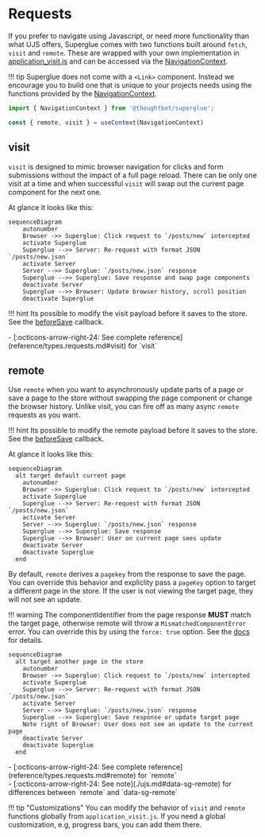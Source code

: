 # Requests

If you prefer to navigate using Javascript, or need more functionality than what UJS
offers, Superglue comes with two functions built around `fetch`, `visit` and
`remote`. These are wrapped with your own implementation in
[application_visit.js] and can be accessed via the [NavigationContext].

[NavigationContext]: reference/types.md#navigationcontextprops


!!! tip
    Superglue does not come with a `<Link>` component. Instead we encourage you to
    build one that is unique to your projects needs using the functions provided by
    the [NavigationContext].

```js
import { NavigationContext } from '@thoughtbot/superglue';

const { remote, visit } = useContext(NavigationContext)
```

[application_visit.js]: configuration.md#application_visitjs

## visit

`visit` is designed to mimic browser navigation for clicks and
form submissions without the impact of a full page reload. There can be only one
visit at a time and when successful `visit` will swap out the current page
component for the next one.

At glance it looks like this:

```mermaid
sequenceDiagram
    autonumber
    Browser ->> Superglue: Click request to `/posts/new` intercepted
    activate Superglue
    Superglue -->> Server: Re-request with format JSON `/posts/new.json`
    activate Server
    Server -->> Superglue: `/posts/new.json` response
    Superglue -->> Superglue: Save response and swap page components
    deactivate Server
    Superglue -->> Browser: Update browser history, scroll position
    deactivate Superglue
```

!!! hint
    Its possible to modify the visit payload before it saves
    to the store. See the [beforeSave](reference/types.requests.md#visitprops) callback.

<div class="grid cards" markdown>
  -  [:octicons-arrow-right-24: See complete reference](reference/types.requests.md#visit)
     for `visit`
</div>

## remote

Use `remote` when you want to asynchronously update parts of a page or save a
page to the store without swapping the page component or change the browser
history. Unlike visit, you can fire off as many async `remote` requests
as you want.

!!! hint
    Its possible to modify the remote payload before it saves
    to the store. See the [beforeSave](reference/types.requests.md#remoteprops) callback.

At glance it looks like this:

```mermaid
sequenceDiagram
  alt target default current page
    autonumber
    Browser ->> Superglue: Click request to `/posts/new` intercepted
    activate Superglue
    Superglue -->> Server: Re-request with format JSON `/posts/new.json`
    activate Server
    Server -->> Superglue: `/posts/new.json` response
    Superglue -->> Superglue: Save response
    Superglue -->> Browser: User on current page sees update
    deactivate Server
    deactivate Superglue
  end
```

By default, `remote` derives a `pagekey` from the response to save the page.
You can override this behavior and expliclity pass a `pageKey` option to target
a different page in the store. If the user is not viewing the target page, they
will not see an update.

!!! warning
    The componentIdentifier from the page response **MUST** match the target page, otherwise
    remote will throw a `MismatchedComponentError` error. You can override this by using the
    `force: true` option. See the [docs](reference/types.requests.md#remoteprops)
    for details.

```mermaid
sequenceDiagram
  alt target another page in the store
    autonumber
    Browser ->> Superglue: Click request to `/posts/new` intercepted
    activate Superglue
    Superglue -->> Server: Re-request with format JSON `/posts/new.json`
    activate Server
    Server -->> Superglue: `/posts/new.json` response
    Superglue -->> Superglue: Save response or update target page
    Note right of Browser: User does not see an update to the current page
    deactivate Server
    deactivate Superglue
  end
```

<div class="grid cards" markdown>
  -  [:octicons-arrow-right-24: See complete reference](reference/types.requests.md#remote)
     for `remote`
</div>

<div class="grid cards" markdown>
  -  [:octicons-arrow-right-24: See note](./ujs.md#data-sg-remote)
     for differences between `remote` and `data-sg-remote`
</div>

!!! tip "Customizations"
    You can modify the behavior of `visit` and `remote` functions globally from
    `application_visit.js`. If you need a global customization, e.g, progress
    bars, you can add them there.


